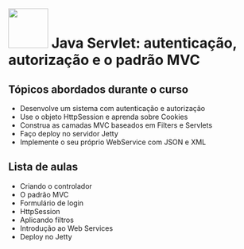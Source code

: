<h1>
  <img src="https://www.alura.com.br/assets/api/cursos/servlet-autenticacao-autorizacao-mvc.svg" height="80" width="80">
  Java Servlet: autenticação, autorização e o padrão MVC
  </br>
</h1>

## Tópicos abordados durante o curso

* Desenvolve um sistema com autenticação e autorização
* Use o objeto HttpSession e aprenda sobre Cookies
* Construa as camadas MVC baseados em Filters e Servlets
* Faço deploy no servidor Jetty
* Implemente o seu próprio WebService com JSON e XML

## Lista de aulas

* Criando o controlador
* O padrão MVC
* Formulário de login
* HttpSession
* Aplicando filtros
* Introdução ao Web Services
* Deploy no Jetty
